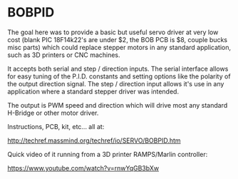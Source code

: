 # BOBPID
The goal here was to provide a basic but useful servo driver at very low cost (blank PIC 18F14k22's are under $2, the BOB PCB is $8, couple bucks misc parts) which could replace stepper motors in any standard application, such as 3D printers or CNC machines. 

It accepts both serial and step / direction inputs. The serial interface allows for easy tuning of the P.I.D. constants and setting options like the polarity of the output direction signal. The step / direction input allows it's use in any application where a standard stepper driver was intended. 

The output is PWM speed and direction which will drive most any standard H-Bridge or other motor driver.

Instructions, PCB, kit, etc... all at:

http://techref.massmind.org/techref/io/SERVO/BOBPID.htm

Quick video of it running from a 3D printer RAMPS/Marlin controller:

https://www.youtube.com/watch?v=rnwYqGB3bXw
